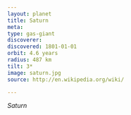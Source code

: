 ```yaml
---
layout: planet
title: Saturn
meta: 
type: gas-giant
discoverer: 
discovered: 1801-01-01
orbit: 4.6 years
radius: 487 km
tilt: 3*
image: saturn.jpg
source: http://en.wikipedia.org/wiki/

---
```


*Saturn*